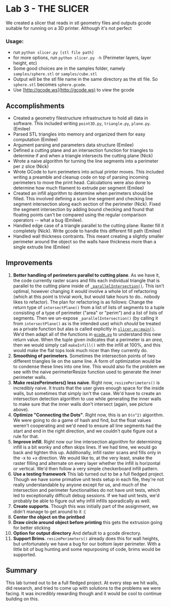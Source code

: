 # Lab 3 - THE SLICER

We created a slicer that reads in stl geometry files and outputs gcode suitable for running on a 3D printer. Although it's not perfect

### Usage:

- run `python slicer.py [stl file path]`
- for more options, run `python slicer.py -h` (Perimeter layers, layer height, etc)
- Some good choices are in the samples folder, namely `samples/sphere.stl` or `samples/cube.stl`
- Output will be the stl file name in the same directory as the stl file. So `sphere.stl` becomes `sphere.gcode`.
- Use [http://gcode.ws](http://gcode.ws) to view the gcode

## Accomplishments

- Created a geometry filestructure infrastructure to hold all data in software. This included writing `point3D.py`, `triangle.py`, `plane.py`. (Emilee)
- Parsed STL triangles into memory and organized them for easy computation (Emilee)
- Argument parsing and parameters data structure (Emilee)
- Defined a cutting plane and an intersection function for triangles to determine if and when a triangle intersects the cutting plane (Nick)
- Wrote a naive algorithm for turning the line segments into a perimeter per z slice (Nick)
- Wrote GCode to turn perimeters into actual printer moves. This included writing a preamble and cleanup code on top of parsing incoming perimeters to move the print head. Calculations were also done to determine how much filament to extrude per segment (Emilee)
- Created an infill algorithm to determine when perimeters should be filled. This involved defining a scan line segment and checking line segment intersection along each section of the perimeter (Nick). Fixed the segment intersection by adding bound checking and found that floating points can't be compared using the regular comparison operators -- what a bug (Emilee).
- Handled edge case of a triangle parallel to the cutting plane: Raster fill it completely (Nick). Write gcode to handle this different fill path (Emilee)
- Handled wall thickness contraints. This meant creating a slightly smaller perimeter around the object so the walls have thickness more than a single extrude line (Emilee)

## Improvements

1. **Better handling of perimeters parallel to cutting plane**. As we have it, the code currently raster scans and fills each individual triangle that is parallel to the cutting plane inside of [`_parallelIntersection()`](https://github.com/eurbs/digifab/blob/master/lab3/triangle.py). This isn't optimal, however changing it would involve a whole lot of refactoring (which at this point is trivial work, but would take hours to do.. nobody likes to refactor). The plan for refactoring is as follows: Change the return type of `intersectPlane()` from a list of lists of segments to a tuple consisting of a type of perimeter ("area" or "perim") and a list of lists of segments. Then we un-expose `_parallelIntersection()` (by calling it from `intersectPlane()` as is the intended use) which *should* be treated as a private function but alas is called explicitly in [`slicer.py:main()`](https://github.com/eurbs/digifab/blob/master/lab3/slicer.py). We'd then adapt all of the functions in [`gcode.py`](https://github.com/eurbs/digifab/blob/master/lab3/gcode.py) to understand this new return value. When the tuple given indicates that a perimeter is an *area*, then we would simply call `makeInfill()` with the infill at 100%, and this would make the flat tops look much nicer than they currently do. 
2. **Smoothing of perimeters**. Sometimes the intersection points of two different triangles lie on the same line. A form of optimization would be to condense these lines into one line. This would also fix the problem we see with the naive perimeterResize function used to generate the inner perimeter walls.
3. **Make resizePerimeters() less naive**. Right now, `resizePerimeters()` is incredibly naive. It trusts that the user gives enough space for the inside walls, but sometimes that simply isn't the case. We'd have to create an intersection detection algorithm to use while generating the inner walls to make sure that the inner walls don't intersect (again, see picture above).
4. **Optimize "Connecting the Dots"**. Right now, this is an `O(n^2)` algorithm. We were going to do a game of hash and find, but the float values weren't cooperating and we'd need to ensure all line segments had the start and end in the right direction, and we couldn't quite figure out a rule for that.
5. **Improve infill**. Right now our line intersection algorithm for determining infill is a bit wonky and often skips lines. If we had time, we would go back and tighten this up. Additionally, infill raster scans and fills only in the -x to +x direction. We would like to, at the very least, snake the raster filling and alternate on every layer whether the infill is horizontal or vertical. We'd then follow a very simple checkerboard infill pattern. 
6. **Use a testing framework** This lab turned out to be a full fledged project. Though we have some primative unit tests setup in each file, they're not really understandable by anyone except for us, and much of the intersection and perimeter functionalities do not have unit tests, which led to exceptionally difficult debug sessions. If we had unit tests, we'd probably be able to figure out why infill infills sporadically as well.
7. **Create supports**. Though this was initially part of the assignment, we didn't manage to get around to it :(
8. **Center the object on the printbed**
9. **Draw circle around object before printing** this gets the extrusion going for better sticking
10. **Option for output directory** And default to a gcode directory.
11. **Support Brims**. `resizePerimeters()` already does this for wall heights, but unfortunately we have a bug for our bottom layer perimeter. With a little bit of bug hunting and some repurposing of code, brims would be supported.

## Summary

This lab turned out to be a full fledged project. At every step we hit walls, did research, and tried to come up with solutions to the problems we were facing. It was incredibly rewarding though and it would be cool to continue building on this.
